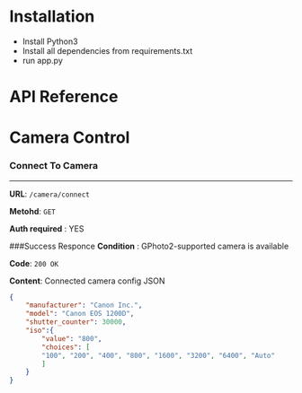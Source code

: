# Installation

* Install Python3
* Install all dependencies from requirements.txt
* run app.py
# API Reference
# Camera Control
### Connect To Camera
***

**URL**: ``` /camera/connect ```

**Metohd**: `GET`

**Auth required** : YES

###Success Responce
**Condition** : GPhoto2-supported camera is available

**Code**: `200 OK`

**Content**: Connected camera config JSON

```json 
{
    "manufacturer": "Canon Inc.",
    "model": "Canon EOS 1200D",
    "shutter_counter": 30000,
    "iso":{
        "value": "800",
        "choices": [
        "100", "200", "400", "800", "1600", "3200", "6400", "Auto"
        ]
    }
}
```



